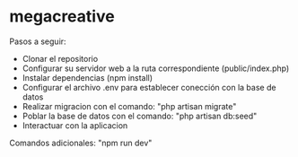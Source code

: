 # megacreative

Pasos a seguir:

* Clonar el repositorio
* Configurar su servidor web a la ruta correspondiente (public/index.php)
* Instalar dependencias (npm install)
* Configurar el archivo .env para establecer conección con la base de datos
* Realizar migracion con el comando: "php artisan migrate"
* Poblar la base de datos con el comando: "php artisan db:seed"
* Interactuar con la aplicacion

Comandos adicionales: "npm run dev"
